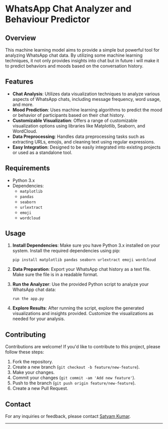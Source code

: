 # WhatsApp Chat Analyzer and Behaviour Predictor


## Overview

This machine learning model aims to provide a simple but powerful tool for analyzing WhatsApp chat data. By utilizing  some machine learning techniques, it not only provides insights into chat but in future i will make it to predict behaviors and moods based on the conversation history.

## Features

- **Chat Analysis**: Utilizes data visualization techniques to analyze various aspects of WhatsApp chats, including message frequency, word usage, and more.
- **Mood Prediction**: Uses machine learning algorithms to predict the mood or behavior of participants based on their chat history.
- **Customizable Visualization**: Offers a range of customizable visualization options using libraries like Matplotlib, Seaborn, and WordCloud.
- **Data Preprocessing**: Handles data preprocessing tasks such as extracting URLs, emojis, and cleaning text using regular expressions.
- **Easy Integration**: Designed to be easily integrated into existing projects or used as a standalone tool.

## Requirements

- Python 3.x
- Dependencies:
  - `matplotlib`
  - `pandas`
  - `seaborn`
  - `urlextract`
  - `emoji`
  - `wordcloud`

## Usage

1. **Install Dependencies**: Make sure you have Python 3.x installed on your system. Install the required dependencies using pip:
   ```
   pip install matplotlib pandas seaborn urlextract emoji wordcloud
   ```

2. **Data Preparation**: Export your WhatsApp chat history as a text file. Make sure the file is in a readable format.

3. **Run the Analyzer**: Use the provided Python script to analyze your WhatsApp chat data:
   ```
   run the app.py
   ```

4. **Explore Results**: After running the script, explore the generated visualizations and insights provided. Customize the visualizations as needed for your analysis.

## Contributing

Contributions are welcome! If you'd like to contribute to this project, please follow these steps:

1. Fork the repository.
2. Create a new branch (`git checkout -b feature/new-feature`).
3. Make your changes.
4. Commit your changes (`git commit -am 'Add new feature'`).
5. Push to the branch (`git push origin feature/new-feature`).
6. Create a new Pull Request.

## Contact

For any inquiries or feedback, please contact [Satyam Kumar](mailto:isatyamks@gmail.com).

---

